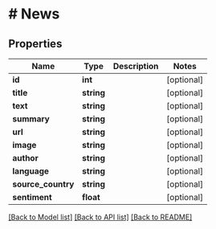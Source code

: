 # # News

## Properties

Name | Type | Description | Notes
------------ | ------------- | ------------- | -------------
**id** | **int** |  | [optional]
**title** | **string** |  | [optional]
**text** | **string** |  | [optional]
**summary** | **string** |  | [optional]
**url** | **string** |  | [optional]
**image** | **string** |  | [optional]
**author** | **string** |  | [optional]
**language** | **string** |  | [optional]
**source_country** | **string** |  | [optional]
**sentiment** | **float** |  | [optional]

[[Back to Model list]](../../README.md#models) [[Back to API list]](../../README.md#endpoints) [[Back to README]](../../README.md)
